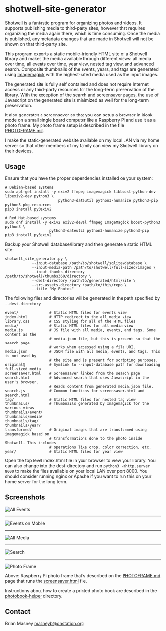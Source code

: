 # shotwell-site-generator

[Shotwell](https://wiki.gnome.org/Apps/Shotwell) is a fantastic program for organizing photos
and videos. It supports publishing media to third-party sites, however that requires
organizing the media again there, which is time consuming. Once the media is published, any
metadata changes that are made in Shotwell will not be shown on that third-party site.

This program exports a static mobile-friendly HTML site of a Shotwell library and makes the
media available through different views: all media over time, all events over time, year view,
nested tag view, and advanced search. Composite thumbnails of the events, years, and tags are
generated using [Imagemagick](https://imagemagick.org/index.php) with the highest-rated media
used as the input images.

The generated site is fully self contained and does not require Internet access or any
third-party resources for the long-term preservation of the library. With the exception of the
search and screensaver pages, the use of Javascript on the generated site is minimized as well
for the long-term preservation.

It also generates a screensaver so that you can setup a browser in kiosk mode on a small single
board computer like a Raspberry Pi and use it as a photo frame. My photo frame setup is described
in the file [PHOTOFRAME.md](PHOTOFRAME.md).

I make the static-generated website available on my local LAN via my home server so that other
members of my family can view my Shotwell library on their devices. 

## Usage

Ensure that you have the proper dependencies installed on your system:

    # Debian-based systems
    sudo apt-get install -y exiv2 ffmpeg imagemagick libboost-python-dev libexiv2-dev python3 \
                            python3-dateutil python3-humanize python3-pip python3-pkg-resources
    pip3 install py3exiv2
    
    # Red Hat-based systems
    sudo dnf install -y exiv2 exiv2-devel ffmpeg ImageMagick boost-python3 python3 \
                        python3-dateutil python3-humanize python3-pip
    pip3 install py3exiv2

Backup your Shotwell database/library and then generate a static HTML site:

    shotwell_site_generator.py \
                --input-database /path/to/shotwell/sqlite/database \
                --input-media-path /path/to/shotwell/full-sized/images \
                --input-thumbs-directory /path/to/shotwell/thumbs360/directory \
                --dest-directory /path/to/generated/html/site \
                --src-assets-directory /path/to/this/repo \
                --title "My Photos"

The following files and directories will be generated in the path specified by
`--dest-directory`:

    event/              # Static HTML files for events view
    index.html          # HTTP redirect to the all media view
    library.css         # CSS styling for all of the HTML files
    media/              # Static HTML files for all media view
    media.js            # JS file with all media, events, and tags. Some content as the
                        # media.json file, but this is present so that the search page
                        # works when accessed using a file URI.
    media.json          # JSON file with all media, events, and tags. This is not used by
                        # the site and is present for scripting purposes.
    original@           # Symlink to --input-database path for downloading full-sized media
    screensaver.html    # Screensaver linked from the search page
    search.html         # Advanced search that uses Javascript in the user's browser.
                        # Reads content from generated media.json file.
    search.js           # Common functions for screensaver.html and search.html
    tag/                # Static HTML files for nested tag view
    thumbnails/         # Thumbnails generated by Imagemagick for the various views
    thumbnails/event/
    thumbnails/media/
    thumbnails/tag/
    thumbnails/year/
    transformed/        # Original images that are transformed using imagemagick based on
                        # transformations done to the photo inside Shotwell. This includes
                        # operations like crop, color correction, etc.
    year/               # Static HTML files for year view

Open the top level index.html file in your browser to view your library. You can also change
into the dest-directory and run `python3 -mhttp.server 8000` to make the files available on your
local LAN over port 8000. You should consider running nginx or Apache if you want to run this
on your home server for the long term.

## Screenshots

![All Events](screenshots/all_events.png?raw=1)

---

![Events on Mobile](screenshots/mobile-event-view-350x.png?raw=1)

---

![All Media](screenshots/all_media.png?raw=1)

---

![Search](screenshots/search.png?raw=1)

---

![Photo Frame](screenshots/photoframe-front.jpg?raw=1)

Above: Raspberry Pi photo frame that's described on the [PHOTOFRAME.md](PHOTOFRAME.md) page that
runs the [screensaver.html](screensaver.html) file.

Instructions about how to create a printed photo book are described in the
[photobook-helper](photobook-helper/README.md) directory.

## Contact

Brian Masney [masneyb@onstation.org](mailto:masneyb@onstation.org)
